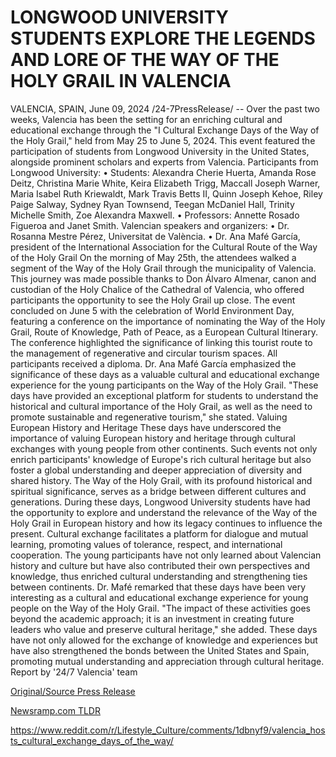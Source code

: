 # LONGWOOD UNIVERSITY STUDENTS EXPLORE THE LEGENDS AND LORE OF THE WAY OF THE HOLY GRAIL IN VALENCIA

VALENCIA, SPAIN, June 09, 2024 /24-7PressRelease/ -- Over the past two weeks, Valencia has been the setting for an enriching cultural and educational exchange through the "I Cultural Exchange Days of the Way of the Holy Grail," held from May 25 to June 5, 2024. This event featured the participation of students from Longwood University in the United States, alongside prominent scholars and experts from Valencia.  Participants from Longwood University: •	Students: Alexandra Cherie Huerta, Amanda Rose Deitz, Christina Marie White, Keira Elizabeth Trigg, Maccall Joseph Warner, Maria Isabel Ruth Kriewaldt, Mark Travis Betts II, Quinn Joseph Kehoe, Riley Paige Salway, Sydney Ryan Townsend, Teegan McDaniel Hall, Trinity Michelle Smith, Zoe Alexandra Maxwell. •	Professors: Annette Rosado Figueroa and Janet Smith. Valencian speakers and organizers: •	Dr. Rosanna Mestre Pérez, Universitat de València. •	Dr. Ana Mafé García, president of the International Association for the Cultural Route of the Way of the Holy Grail  On the morning of May 25th, the attendees walked a segment of the Way of the Holy Grail through the municipality of Valencia. This journey was made possible thanks to Don Álvaro Almenar, canon and custodian of the Holy Chalice of the Cathedral of Valencia, who offered participants the opportunity to see the Holy Grail up close.  The event concluded on June 5 with the celebration of World Environment Day, featuring a conference on the importance of nominating the Way of the Holy Grail, Route of Knowledge, Path of Peace, as a European Cultural Itinerary. The conference highlighted the significance of linking this tourist route to the management of regenerative and circular tourism spaces. All participants received a diploma.  Dr. Ana Mafé García emphasized the significance of these days as a valuable cultural and educational exchange experience for the young participants on the Way of the Holy Grail. "These days have provided an exceptional platform for students to understand the historical and cultural importance of the Holy Grail, as well as the need to promote sustainable and regenerative tourism," she stated.  Valuing European History and Heritage These days have underscored the importance of valuing European history and heritage through cultural exchanges with young people from other continents. Such events not only enrich participants' knowledge of Europe's rich cultural heritage but also foster a global understanding and deeper appreciation of diversity and shared history.  The Way of the Holy Grail, with its profound historical and spiritual significance, serves as a bridge between different cultures and generations. During these days, Longwood University students have had the opportunity to explore and understand the relevance of the Way of the Holy Grail in European history and how its legacy continues to influence the present.  Cultural exchange facilitates a platform for dialogue and mutual learning, promoting values of tolerance, respect, and international cooperation. The young participants have not only learned about Valencian history and culture but have also contributed their own perspectives and knowledge, thus enriched cultural understanding and strengthening ties between continents.  Dr. Mafé remarked that these days have been very interesting as a cultural and educational exchange experience for young people on the Way of the Holy Grail. "The impact of these activities goes beyond the academic approach; it is an investment in creating future leaders who value and preserve cultural heritage," she added. These days have not only allowed for the exchange of knowledge and experiences but have also strengthened the bonds between the United States and Spain, promoting mutual understanding and appreciation through cultural heritage.  Report by '24/7 Valencia' team 

[Original/Source Press Release](https://www.24-7pressrelease.com/press-release/511552/longwood-university-students-explore-the-legends-and-lore-of-the-way-of-the-holy-grail-in-valencia)
                    

[Newsramp.com TLDR](None) 

https://www.reddit.com/r/Lifestyle_Culture/comments/1dbnyf9/valencia_hosts_cultural_exchange_days_of_the_way/
